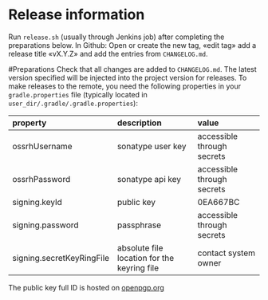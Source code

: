 # Release information
Run `release.sh` (usually through Jenkins job) after completing the preparations below. In Github: Open or create the new tag, «edit tag» add a release title «vX.Y.Z» and add the entries from `CHANGELOG.md`.

#Preparations
Check that all changes are added to `CHANGELOG.md`. The latest version specified will be injected into the project version for releases.
To make releases to the remote, you need the following properties in your `gradle.properties` file (typically located in `user_dir/.gradle/.gradle.properties`):

|property|description|value|
| :--- | :--- | :--- |
| ossrhUsername | sonatype user key | accessible through secrets |
| ossrhPassword | sonatype api key | accessible through secrets | 
| signing.keyId | public key | 0EA667BC | 
| signing.password | passphrase | accessible through secrets |
| signing.secretKeyRingFile | absolute file location for the keyring file | contact system owner |

The public key full ID is hosted on [openpgp.org](https://keys.openpgp.org/search?q=14E44A7F9D6724682D66C941A1C18A010EA667BC)

